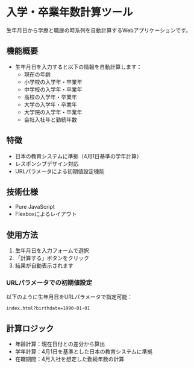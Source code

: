 # 入学・卒業年数計算ツール

生年月日から学歴と職歴の時系列を自動計算するWebアプリケーションです。

## 機能概要

- 生年月日を入力すると以下の情報を自動計算します：
  - 現在の年齢
  - 小学校の入学年・卒業年
  - 中学校の入学年・卒業年
  - 高校の入学年・卒業年
  - 大学の入学年・卒業年
  - 大学院の入学年・卒業年
  - 会社入社年と勤続年数

## 特徴

- 日本の教育システムに準拠（4月1日基準の学年計算）
- レスポンシブデザイン対応
- URLパラメータによる初期値設定機能

## 技術仕様

- Pure JavaScript
- Flexboxによるレイアウト

## 使用方法

1. 生年月日を入力フォームで選択
2. 「計算する」ボタンをクリック
3. 結果が自動表示されます

### URLパラメータでの初期値設定

以下のように生年月日をURLパラメータで指定可能：
```
index.html?birthdate=1990-01-01
```

## 計算ロジック

- 年齢計算：現在日付との差分から算出
- 学年計算：4月1日を基準とした日本の教育システムに準拠
- 在職期間：4月入社を想定した勤続年数の計算
